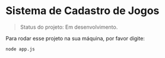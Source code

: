 # Sistema de Cadastro de Jogos

> Status do projeto: Em desenvolvimento.

Para rodar esse projeto na sua máquina, por favor digite:

```
node app.js
```
